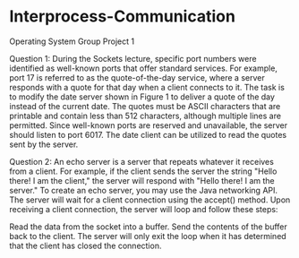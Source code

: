 # Interprocess-Communication
Operating System Group Project 1

Question 1:
During the Sockets lecture, specific port numbers were identified as well-known ports that offer standard services. For example, port 17 is referred to as the quote-of-the-day service, where a server responds with a quote for that day when a client connects to it. The task is to modify the date server shown in Figure 1 to deliver a quote of the day instead of the current date. The quotes must be ASCII characters that are printable and contain less than 512 characters, although multiple lines are permitted. Since well-known ports are reserved and unavailable, the server should listen to port 6017. The date client can be utilized to read the quotes sent by the server.


Question 2:
An echo server is a server that repeats whatever it receives from a client. For example, if the client sends the server the string "Hello there! I am the client," the server will respond with "Hello there! I am the server." To create an echo server, you may use the Java networking API. The server will wait for a client connection using the accept() method. Upon receiving a client connection, the server will loop and follow these steps:

Read the data from the socket into a buffer.
Send the contents of the buffer back to the client.
The server will only exit the loop when it has determined that the client has closed the connection.
